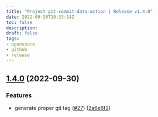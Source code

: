 ```yaml
---
title: "Project git-commit-data-action | Release v1.4.0"
date: 2022-09-30T20:33:14Z
toc: false
description: 
draft: false
tags:
- opensoure
- github
- release
---
```

## [1.4.0](https://github.com/rlespinasse/git-commit-data-action/compare/v1.3.0...v1.4.0) (2022-09-30)


### Features

* generate proper git tag ([#27](https://github.com/rlespinasse/git-commit-data-action/issues/27)) ([2a6e6f2](https://github.com/rlespinasse/git-commit-data-action/commit/2a6e6f2e5067c9636bc2cff1e798b636fe04dbde))



